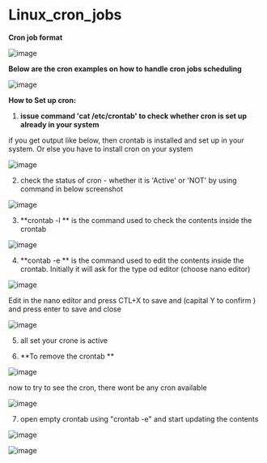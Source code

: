 # Linux_cron_jobs

**Cron job format**


![image](https://user-images.githubusercontent.com/80065996/148992081-5ab435bb-b176-43a7-838c-504687108295.png)


**Below are the cron examples on how to handle cron jobs scheduling**


![image](https://user-images.githubusercontent.com/80065996/148994605-289ed4ef-af1c-44ea-b92a-0a1327afde6c.png)


**How to Set up cron:**

1) **issue command 'cat /etc/crontab' to check whether cron is set up already in your system**

if you get output like below, then crontab is installed and set up in your system. Or else you have to install cron on your system


![image](https://user-images.githubusercontent.com/80065996/148995055-685b68f9-f4a6-489d-b245-274df326ec4e.png)

2) check the status of cron - whether it is 'Active' or 'NOT' by using command in below screenshot

![image](https://user-images.githubusercontent.com/80065996/148995811-029278fa-c2e2-4dcd-b337-bc2ff0df410e.png)

3) **crontab -l ** is the command used to check the contents inside the crontab

![image](https://user-images.githubusercontent.com/80065996/148996182-699075aa-ceca-4cdc-be74-ef32d87d5e2a.png)

4) **contab -e ** is the command used to edit the contents inside the crontab. Initially it will ask for the type od editor (choose nano editor)
  
  ![image](https://user-images.githubusercontent.com/80065996/148996403-28aacdd7-4d8d-4409-937d-3f21f1a6558f.png)
  
  Edit in the nano editor and press CTL+X to save and (capital Y to confirm ) and press enter to save and close
  
  ![image](https://user-images.githubusercontent.com/80065996/148996434-8079e487-1660-4c5d-9dd8-e3bc50d28715.png)
  
  5) all set your crone is active

  6) **To remove the crontab **


![image](https://user-images.githubusercontent.com/80065996/148996665-1d81907e-9e0c-4a69-b6f8-dd4e4bb12db3.png)

now to try to see the cron, there wont be any cron available

![image](https://user-images.githubusercontent.com/80065996/148996867-2392a375-3801-4dcc-9d09-8caee9cfe7e7.png)


7) open empty crontab using "crontab -e" and start updating the contents

![image](https://user-images.githubusercontent.com/80065996/148997257-25aa38ef-13e7-421f-8a19-99808bf6ba33.png)

![image](https://user-images.githubusercontent.com/80065996/148997281-1eb0e3ee-e51d-49fc-8a6f-06cfedb4f0b5.png)



